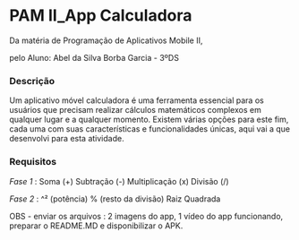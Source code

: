 <h1>PAM II_App Calculadora</h1>
<p>Da matéria de Programação de Aplicativos Mobile II, </p>
<p>pelo Aluno: Abel da Silva Borba Garcia - 3ºDS</p>

<h3>Descrição</h3>
<p>Um aplicativo móvel calculadora é uma ferramenta essencial para os usuários que precisam realizar cálculos matemáticos complexos em qualquer lugar e a qualquer momento. 
Existem várias opções para este fim, cada uma com suas características e funcionalidades únicas, aqui vai a que desenvolvi para esta atividade.</p>

<h3>Requisitos</h3>
<i>Fase 1</i>                               
 : Soma (+)
 Subtração (-)
 Multiplicação (x)
 Divisão (/)

 <i>Fase 2</i>
 : ^² (potência)
 % (resto da divisão)
 Raiz Quadrada

OBS - enviar os arquivos :
2 imagens do app, 1 vídeo do app funcionando, preparar o README.MD e disponibilizar o APK.
